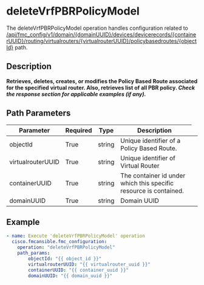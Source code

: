 # deleteVrfPBRPolicyModel

The deleteVrfPBRPolicyModel operation handles configuration related to [/api/fmc_config/v1/domain/{domainUUID}/devices/devicerecords/{containerUUID}/routing/virtualrouters/{virtualrouterUUID}/policybasedroutes/{objectId}](/paths//api/fmc_config/v1/domain/{domain_uuid}/devices/devicerecords/{container_uuid}/routing/virtualrouters/{virtualrouter_uuid}/policybasedroutes/{object_id}.md) path.&nbsp;
## Description
**Retrieves, deletes, creates, or modifies the Policy Based Route associated for the specified virtual router. Also, retrieves list of all PBR policy.  _Check the response section for applicable examples (if any)._**

## Path Parameters
| Parameter | Required | Type | Description |
| --------- | -------- | ---- | ----------- |
| objectId | True | string <td colspan=3> Unique identifier of a Policy Based Route. |
| virtualrouterUUID | True | string <td colspan=3> Unique identifier of Virtual Router |
| containerUUID | True | string <td colspan=3> The container id under which this specific resource is contained. |
| domainUUID | True | string <td colspan=3> Domain UUID |

## Example
```yaml
- name: Execute 'deleteVrfPBRPolicyModel' operation
  cisco.fmcansible.fmc_configuration:
    operation: "deleteVrfPBRPolicyModel"
    path_params:
        objectId: "{{ object_id }}"
        virtualrouterUUID: "{{ virtualrouter_uuid }}"
        containerUUID: "{{ container_uuid }}"
        domainUUID: "{{ domain_uuid }}"

```
